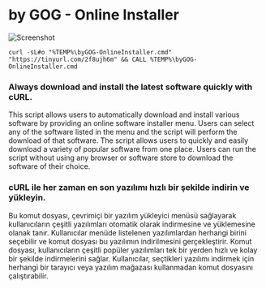 # by GOG - Online Installer

![Screenshot](https://docs.google.com/uc?export=download&id=1EG_k9Snb34U1VfrL0hZwUZ-8pBrQnBcn)

`curl -sL#o "%TEMP%\byGOG-OnlineInstaller.cmd" "https://tinyurl.com/2f8ujh6m" && CALL %TEMP%\byGOG-OnlineInstaller.cmd`

### Always download and install the latest software quickly with cURL.
This script allows users to automatically download and install various software by providing an online software installer menu. Users can select any of the software listed in the menu and the script will perform the download of that software. The script allows users to quickly and easily download a variety of popular software from one place. Users can run the script without using any browser or software store to download the software of their choice.

### cURL ile her zaman en son yazılımı hızlı bir şekilde indirin ve yükleyin.
Bu komut dosyası, çevrimiçi bir yazılım yükleyici menüsü sağlayarak kullanıcıların çeşitli yazılımları otomatik olarak indirmesine ve yüklemesine olanak tanır. Kullanıcılar menüde listelenen yazılımlardan herhangi birini seçebilir ve komut dosyası bu yazılımın indirilmesini gerçekleştirir. Komut dosyası, kullanıcıların çeşitli popüler yazılımları tek bir yerden hızlı ve kolay bir şekilde indirmelerini sağlar. Kullanıcılar, seçtikleri yazılımı indirmek için herhangi bir tarayıcı veya yazılım mağazası kullanmadan komut dosyasını çalıştırabilir.
